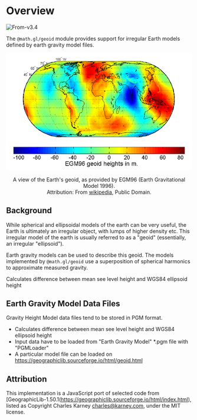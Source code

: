 # Overview

<p class="badges">
  <img src="https://img.shields.io/badge/From-v3.4-blue.svg?style=flat-square" alt="From-v3.4" />
</p>

The `@math.gl/geoid` module provides support for irregular Earth models defined by earth gravity model files.

![Earth Gravitational Model 1996](./images/Earth_Gravitational_Model_1996.png)

<center>A view of the Earth's geoid, as provided by EGM96 (Earth Gravitational Model 1996). <br/>
Attribution: From <a href="https://en.wikipedia.org/wiki/Earth_Gravitational_Model#/media/File:Earth_Gravitational_Model_1996.png">wikipedia</a>, Public Domain.</center>

## Background

While spherical and ellipsoidal models of the earth can be very useful, the Earth is ultimately an irregular object, with lumps of higher density etc. This irregular model of the earth is usually referred to as a "geoid" (essentially, an irregular "ellipsoid").

Earth gravity models can be used to describe this geoid. The models implemented by `@math.gl/geoid` use a superposition of spherical harmonics to approximate measured gravity.

Calculates difference between mean see level height and WGS84 ellipsoid height

## Earth Gravity Model Data Files

Gravity Height Model data files tend to be stored in PGM format.

- Calculates difference between mean see level height and WGS84 ellipsoid height
- Input data have to be loaded from "Earth Gravity Model" \*.pgm file with "PGMLoader"
- A particular model file can be loaded on https://geographiclib.sourceforge.io/html/geoid.html

## Attribution

This implementation is a JavaScript port of selected code from [GeographicLib-1.50.1(https://geographiclib.sourceforge.io/html/index.html), listed as Copyright Charles Karney <charles@karney.com>, under the MIT license.
